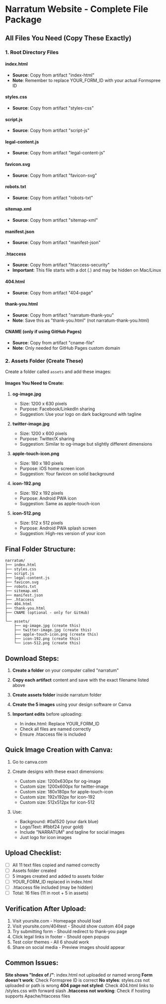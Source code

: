 # Narratum Website - Complete File Package

## All Files You Need (Copy These Exactly)

### 1. Root Directory Files

#### index.html
- **Source**: Copy from artifact "index-html"
- **Note**: Remember to replace YOUR_FORM_ID with your actual Formspree ID

#### styles.css
- **Source**: Copy from artifact "styles-css"

#### script.js
- **Source**: Copy from artifact "script-js"

#### legal-content.js
- **Source**: Copy from artifact "legal-content-js"

#### favicon.svg
- **Source**: Copy from artifact "favicon-svg"

#### robots.txt
- **Source**: Copy from artifact "robots-txt"

#### sitemap.xml
- **Source**: Copy from artifact "sitemap-xml"

#### manifest.json
- **Source**: Copy from artifact "manifest-json"

#### .htaccess
- **Source**: Copy from artifact "htaccess-security"
- **Important**: This file starts with a dot (.) and may be hidden on Mac/Linux

#### 404.html
- **Source**: Copy from artifact "404-page"

#### thank-you.html
- **Source**: Copy from artifact "narratum-thank-you"
- **Note**: Save this as "thank-you.html" (not narratum-thank-you.html)

#### CNAME (only if using GitHub Pages)
- **Source**: Copy from artifact "cname-file"
- **Note**: Only needed for GitHub Pages custom domain

### 2. Assets Folder (Create These)

Create a folder called `assets` and add these images:

#### Images You Need to Create:
1. **og-image.jpg**
   - Size: 1200 x 630 pixels
   - Purpose: Facebook/LinkedIn sharing
   - Suggestion: Use your logo on dark background with tagline

2. **twitter-image.jpg**
   - Size: 1200 x 600 pixels
   - Purpose: Twitter/X sharing
   - Suggestion: Similar to og-image but slightly different dimensions

3. **apple-touch-icon.png**
   - Size: 180 x 180 pixels
   - Purpose: iOS home screen icon
   - Suggestion: Your favicon on solid background

4. **icon-192.png**
   - Size: 192 x 192 pixels
   - Purpose: Android PWA icon
   - Suggestion: Same as apple-touch-icon

5. **icon-512.png**
   - Size: 512 x 512 pixels
   - Purpose: Android PWA splash screen
   - Suggestion: High-res version of your icon

## Final Folder Structure:

```
narratum/
├── index.html
├── styles.css
├── script.js
├── legal-content.js
├── favicon.svg
├── robots.txt
├── sitemap.xml
├── manifest.json
├── .htaccess
├── 404.html
├── thank-you.html
├── CNAME (optional - only for GitHub)
│
└── assets/
    ├── og-image.jpg (create this)
    ├── twitter-image.jpg (create this)
    ├── apple-touch-icon.png (create this)
    ├── icon-192.png (create this)
    └── icon-512.png (create this)
```

## Download Steps:

1. **Create a folder** on your computer called "narratum"

2. **Copy each artifact** content and save with the exact filename listed above

3. **Create assets folder** inside narratum folder

4. **Create the 5 images** using your design software or Canva

5. **Important edits** before uploading:
   - In index.html: Replace YOUR_FORM_ID
   - Check all files are named correctly
   - Ensure .htaccess file is included

## Quick Image Creation with Canva:

1. Go to canva.com
2. Create designs with these exact dimensions:
   - Custom size: 1200x630px for og-image
   - Custom size: 1200x600px for twitter-image
   - Custom size: 180x180px for apple-touch-icon
   - Custom size: 192x192px for icon-192
   - Custom size: 512x512px for icon-512

3. Use:
   - Background: #0a1520 (your dark blue)
   - Logo/Text: #fbbf24 (your gold)
   - Include "NARRATUM" and tagline for social images
   - Just logo for icon images

## Upload Checklist:

- [ ] All 11 text files copied and named correctly
- [ ] Assets folder created
- [ ] 5 images created and added to assets folder
- [ ] YOUR_FORM_ID replaced in index.html
- [ ] .htaccess file included (may be hidden)
- [ ] Total: 16 files (11 in root + 5 in assets)

## Verification After Upload:

1. Visit yoursite.com - Homepage should load
2. Visit yoursite.com/404test - Should show custom 404 page
3. Try submitting form - Should redirect to thank-you page
4. Click legal links in footer - Should open popups
5. Test color themes - All 6 should work
6. Share on social media - Preview images should appear

## Common Issues:

**Site shows "Index of /"**: index.html not uploaded or named wrong
**Form doesn't work**: Check Formspree ID is correct
**No styles**: styles.css not uploaded or path is wrong
**404 page not styled**: Check 404.html links to /styles.css with forward slash
**.htaccess not working**: Check if hosting supports Apache/htaccess files